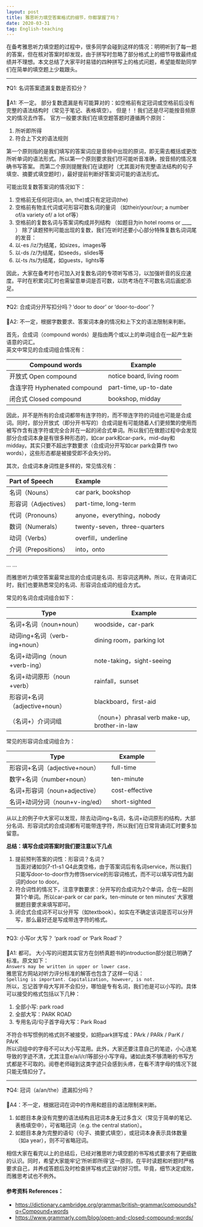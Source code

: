 ```yaml
---
layout: post
title: 雅思听力填空答案格式的细节，你都掌握了吗？
date: 2020-03-31
tag: English-teaching
---
```


在备考雅思听力填空题的过程中，很多同学会碰到这样的情况：明明听到了每一题的答案，但在核对答案时却发现，由于拼写时忽略了部分格式上的细节导致最终成绩并不理想。本文总结了大家平时易错的四种拼写上的格式问题，希望能帮助同学们在简单的填空题上少栽跟头。
* * *
❓Q1: 名词答案遗漏复数是否扣分？  

📖A1: 不一定。
部分复数遗漏是有可能算对的：如空格前有定冠词或空格前后没有完整的语法结构时（常见于笔记、表格填空）。
但是！！我们还是尽可能按音频原文的情况去作答。
官方一般要求我们在填空题答题时遵循两个原则：
1.	 所听即所得
2.	 符合上下文的语法规则
  
第一个原则指的是我们填写的答案词应是音频中出现的原词，即无需去概括或更改所听单词的语法形式。所以第一个原则要求我们尽可能听音准确，按音频的情况准确书写答案。
而第二个原则提醒我们在读题时（尤其面对有完整语法结构的句子填空、摘要式填空题时），最好提前判断好答案词可能的语法形式。

可能出现复数答案词的情况如下：
1.	空格前无任何冠词(a, an, the)或只有定冠词(the)
2.	空格前有物主代词或可形容可数名词的量词
（如their/your/our; a number of/a variety of/ a lot of等）
3.	空格前的复数名词与答案词构成并列结构
（如题目为in hotel rooms or ____ ）
除了读题预判可能出现的复数，我们在听时还要小心部分特殊复数名词词尾的发音：
1.	以-es /iz/为结尾，如sizes，images等
2.	以-ds /z/为结尾，如seeds，slides等
3.	以-ts /ts/为结尾，如guests，lights等  

因此，大家在备考时也可加入对复数名词的专项听写练习，以加强听音的反应速度。平时在积累词汇时也需留意单词是否可数，以防考场在不可数名词后画蛇添足。

* * *

❓Q2: 合成词分开写扣分吗？‘door to door’ or ‘door-to-door’？

📖A2: 不一定，根据字数要求、答案词本身的情况和上下文的语法限制来判断。

首先，合成词（compound words）是指由两个或以上的单词组合在一起产生新语意的词汇。  
英文中常见的合成词组合情况有：

| Compound words | Example |
| -------------- | ------- |
| 开放式 Open compound |	notice board, living room   |
| 含连字符 Hyphenated compound| part-time, up-to-date |
| 闭合式 Closed compound| bookshop, midday |


因此，并不是所有的合成词都带有连字符的，而不带连字符的词组也可能是合成词。同时，部分开放式（即分开书写的）合成词是有可能随着人们更频繁的使用而被写作含有连字符或完全合并在一起的闭合式单词。所以我们在做题过程中会发现部分合成词本身是有很多种形态的，如car park和car-park，mid-day和midday。其实只要不超出字数要求（合成词分开写如car park会算作 two words），这些形态都是被接受即不会失分的。

其次，合成词本身词性是多样的，常见情况有：

| Part of Speech| Example |
|:-------------|:------------------|
| 名词（Nouns）|	car park, bookshop |
| 形容词（Adjectives）|	part-time, long-term  |
| 代词（Pronouns）	| anyone，everything，nobody  |
| 数词（Numerals）	| twenty-seven，three-quarters  |
| 动词（Verbs）	| overfill，underline |  
| 介词（Prepositions）|	into，onto  |

…	…  

而雅思听力填空答案最常出现的合成词是名词、形容词这两种。所以，在背诵词汇时，我们也要熟悉常见的名词、形容词合成词的组合方式。  

常见的名词合成词组合如下：  

| Type | Example |
| --- | --- |
| 名词+名词（noun+noun）|	woodside，car-park  |
| 动词ing+名词（verb-ing+noun）|	dining room，parking lot  |
| 名词+动词ing（noun +verb-ing）|	note-taking，sight-seeing  |
| 名词+动词原形（noun +verb）|	rainfall，sunset  |
| 形容词+名词（adjective+noun）|	blackboard，first-aid  |
|（名词+）介词词组 |（noun+）phrasal verb	make-up, brother-in-law |

常见的形容词合成词组合为：

| Type | Example |
| --- | --- |
| 形容词+名词（adjective+noun）|	full-time |
| 数字+名词（number+noun）|	ten-minute |
| 名词+形容词（noun+adjective）|	cost-effective |
| 名词+动词分词（noun+v-ing/ed）|	short-sighted |

从以上的例子中大家可以发现，除去动词ing+名词，名词+动词原形的结构，大部分名词、形容词式的合成词都有可能带连字符，所以我们在日常背诵词汇时要多加留意。

**总结：填写合成词答案时我们要注意以下几点**  
1.	提前预判答案的词性：形容词？名词？  
当面对诸如剑7-t1-s1 Q4此类空格，由于答案词后有名词service，所以我们只能写door-to-door作为修饰service的形容词格式，而不可以填写词性为副词的door to door。
2.	符合词性的情况下，注意字数要求：分开写的合成词为2个单词，合在一起则算1个单词。所以car-park or car park，ten-minute or ten minutes‘ 大家根据题目要求来填写即可。 
3.	闭合式合成词不可以分开写（如textbook）。如实在不确定该词是否可以分开写，那么最好还是写成带连字符的格式。

* * *

❓Q3: 小写or 大写？ ‘park road’ or ‘Park Road’？

📖A1: 都可。
大小写的问题其实官方在剑桥真题书的introduction部分就已明确了标准。原文如下：  
```Answers may be written in upper or lower case.```  
雅思官方网站对听力评分标准的解答也包含了这样一句话：  
```Spelling is important. Capitalization, however, is not.```  
所以，忘记首字母大写并不会扣分，哪怕是专有名词，我们也是可以小写的。具体可以接受的格式包括以下几种：
1.	全部小写: park road  
2.	全部大写：PARK ROAD  
3.	专用名词/句子首字母大写：Park Road

不符合书写惯例的格式则不被接受，如把park拼写成：PArk /   PARk  /  ParK   / PArK  
所以词组中的字母不可以大小写混用。此外，大家还要注意自己的笔迹，小心连笔导致的字迹不清，尤其注意e/a/i/r/l等部分小写字母。诸如此类不够清晰的书写方式都是不可取的。阅卷老师碰到这类字迹只会感到头疼，在看不清字母的情况下就只能无情扣分了。

 * * *

❓Q4: 冠词（a/an/the）遗漏扣分吗？

📖A4：不一定，根据冠词在词中的作用和题目的语法限制来判断。  
1.	如题目本身没有完整的语法结构且冠词本身无过多含义（常见于简单的笔记、表格填空中），可省略冠词（e.g. the central station）。
2.	如题目本身为完整的语句（句子、摘要式填空），或冠词本身表示具体数量（如a year），则不可省略冠词。  

相信大家在看完以上的总结后，已经对雅思听力填空题的书写格式要求有了更细致的认识。同时，希望大家能牢记‘所听即所得‘这一原则，在平时读题和听题时严格要求自己，并养成答题后及时检查拼写格式正误的好习惯。毕竟，细节决定成败，而雅思考试也不例外。

#### 参考资料 References：
* https://dictionary.cambridge.org/grammar/british-grammar/compounds?q=Compound+words
* https://www.grammarly.com/blog/open-and-closed-compound-words/
